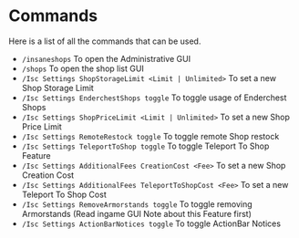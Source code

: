 # Commands
Here is a list of all the commands that can be used.
<br>

* `/insaneshops`
  To open the Administrative GUI
* `/shops`
  To open the shop list GUI
* `/Isc Settings ShopStorageLimit <Limit | Unlimited>`
  To set a new Shop Storage Limit
* `/Isc Settings EnderchestShops toggle`
  To toggle usage of Enderchest Shops
* `/Isc Settings ShopPriceLimit <Limit | Unlimited>`
  To set a new Shop Price Limit
* `/Isc Settings RemoteRestock toggle`
  To toggle remote Shop restock
* `/Isc Settings TeleportToShop toggle`
  To toggle Teleport To Shop Feature
* `/Isc Settings AdditionalFees CreationCost <Fee>`
  To set a new Shop Creation Cost
* `/Isc Settings AdditionalFees TeleportToShopCost <Fee>`
  To set a new Teleport To Shop Cost
* `/Isc Settings RemoveArmorstands toggle`
  To toggle removing Armorstands (Read ingame GUI Note about this Feature first)
* `/Isc Settings ActionBarNotices toggle`
  To toggle ActionBar Notices
